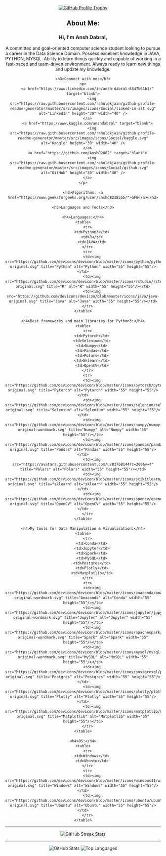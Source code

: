 <div align="center">
    <a href="https://github.com/ryo-ma/github-profile-trophy">
        <img src="https://github-profile-trophy.vercel.app/?username=anshd2002&title=Stars,Followers,Commits,Repositories,MultipleLang,PullRequest&theme=onedark" alt="GitHub Profile Trophy">
    </a>
</div>

<div align="center">
    <h2>About Me:</h2>
    <h3>Hi, I'm Ansh Dabral,</h3>
    <p>A committed and goal-oriented computer science student looking to pursue a career in the Data Science Domain. Possess excellent knowledge in JAVA, PYTHON, MYSQL. Ability to learn things quickly and capable of working in a fast-paced and team-driven environment. Always ready to learn new things and update my knowledge.</p>

    <h3>Connect with me:</h3>
    <p>
        <a href="https://www.linkedin.com/in/ansh-dabral-8847b61b1/" target="blank">
            <img src="https://raw.githubusercontent.com/rahuldkjain/github-profile-readme-generator/master/src/images/icons/Social/linked-in-alt.svg" alt="LinkedIn" height="30" width="40" />
        </a>
        <a href="https://www.kaggle.com/anshdabral" target="blank">
            <img src="https://raw.githubusercontent.com/rahuldkjain/github-profile-readme-generator/master/src/images/icons/Social/kaggle.svg" alt="Kaggle" height="30" width="40" />
        </a>
        <a href="https://github.com/AnshD2002" target="blank">
            <img src="https://raw.githubusercontent.com/rahuldkjain/github-profile-readme-generator/master/src/images/icons/Social/github.svg" alt="GitHub" height="30" width="40" />
        </a>
    </p>

    <h3>Algorithms: <a href="https://www.geeksforgeeks.org/user/anshd8218555/">GFG</a></h3>

    <h3>Languages and Tools</h3>

    <h4>Languages:</h4>
    <table>
        <tr>
            <td>Python3</td>
            <td>R</td>
            <td>JAVA</td>
        </tr>
        <tr>
            <td><img src="https://github.com/devicons/devicon/blob/master/icons/python/python-original.svg" title="Python" alt="Python" width="55" height="55"/></td>
            <td><img src="https://github.com/devicons/devicon/blob/master/icons/rstudio/rstudio-original.svg" title="R" alt="R" width="55" height="55"/></td>
            <td><img src="https://github.com/devicons/devicon/blob/master/icons/java/java-original.svg" title="Java" alt="Java" width="55" height="55"/></td>
        </tr>
    </table>

    <h4>Best frameworks and main libraries for Python3:</h4>
    <table>
        <tr>
            <td>Pytorch</td>
            <td>Selenium</td>
            <td>Numpy</td>
            <td>Pandas</td>
            <td>Polars</td>
            <td>Sklearn</td>
            <td>OpenCV</td>
        </tr>
        <tr>
            <td><img src="https://github.com/devicons/devicon/blob/master/icons/pytorch/pytorch-original.svg" title="Pytorch" alt="Pytorch" width="55" height="55"/></td>
            <td><img src="https://github.com/devicons/devicon/blob/master/icons/selenium/selenium-original.svg" title="Selenium" alt="Selenium" width="55" height="55"/></td>
            <td><img src="https://github.com/devicons/devicon/blob/master/icons/numpy/numpy-original-wordmark.svg" title="Numpy" alt="Numpy" width="55" height="55"/></td>
            <td><img src="https://github.com/devicons/devicon/blob/master/icons/pandas/pandas-original.svg" title="Pandas" alt="Pandas" width="55" height="55"/></td>
            <td><img src="https://avatars.githubusercontent.com/u/83768144?s=200&v=4" title="Polars" alt="Polars" width="55" height="55"/></td>
            <td><img src="https://github.com/devicons/devicon/blob/master/icons/scikitlearn/scikitlearn-original.svg" title="sklearn" alt="sklearn" width="55" height="55"/></td>
            <td><img src="https://github.com/devicons/devicon/blob/master/icons/opencv/opencv-original.svg" title="OpenCV" alt="OpenCV" width="55" height="55"/></td>
        </tr>
    </table>

    <h4>My tools for Data Manipulation & Visualisation:</h4>
    <table>
        <tr>
            <td>Conda</td>
            <td>Jupyter</td>
            <td>Spark</td>
            <td>MySQL</td>
            <td>Postgres</td>
            <td>Plotly</td>
            <td>Matplotlib</td>
        </tr>
        <tr>
            <td><img src="https://github.com/devicons/devicon/blob/master/icons/anaconda/anaconda-original-wordmark.svg" title="Anaconda" alt="Conda" width="55" height="55"/></td>
            <td><img src="https://github.com/devicons/devicon/blob/master/icons/jupyter/jupyter-original-wordmark.svg" title="Jupyter" alt="Jupyter" width="55" height="55"/></td>
            <td><img src="https://github.com/devicons/devicon/blob/master/icons/apachespark/apachespark-original-wordmark.svg" title="Spark" alt="Spark" width="55" height="55"/></td>
            <td><img src="https://github.com/devicons/devicon/blob/master/icons/mysql/mysql-original-wordmark.svg" title="MySQL" alt="MySQL" width="55" height="55"/></td>
            <td><img src="https://github.com/devicons/devicon/blob/master/icons/postgresql/postgresql-original.svg" title="Postgres" alt="Postgres" width="55" height="55"/></td>
            <td><img src="https://github.com/devicons/devicon/blob/master/icons/plotly/plotly-original.svg" title="Plotly" alt="Plotly" width="55" height="55"/></td>
            <td><img src="https://github.com/devicons/devicon/blob/master/icons/matplotlib/matplotlib-original.svg" title="Matplotlib" alt="Matplotlib" width="55" height="55"/></td>
        </tr>
    </table>

    <h4>OS:</h4>
    <table>
        <tr>
            <td>Windows</td>
            <td>Ubuntu</td>
        </tr>
        <tr>
            <td><img src="https://github.com/devicons/devicon/blob/master/icons/windows11/windows11-original.svg" title="Windows" alt="Windows" width="55" height="55"/></td>
            <td><img src="https://github.com/devicons/devicon/blob/master/icons/ubuntu/ubuntu-original.svg" title="Ubuntu" alt="Ubuntu" width="55" height="55"/></td>
        </tr>
    </table>
</div>

<hr>

<div align="center">
    <img width="800" height="220" src="https://streak-stats.demolab.com?user=anshd2002&theme=highcontrast&hide_border=true&border_radius=5&card_width=800" alt="GitHub Streak Stats">
</div>

<hr>

<div align="center">
    <img width="600" height="200" src="https://github-readme-stats.vercel.app/api?username=anshd2002&show_icons=true&theme=vision-friendly-dark" alt="GitHub Stats">
    <img width="400" height="200" src="https://github-readme-stats.vercel.app/api/top-langs/?username=anshd2002&size_weight=0.0005&count_weight=0.3&layout=compact&theme=vision-friendly-dark" alt="Top Languages">
</div>
